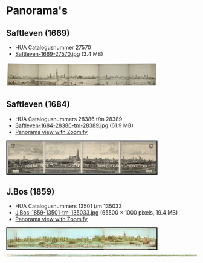 # Panorama's

## Saftleven (1669)
* HUA Catalogusnummer 27570
* [Saftleven-1669-27570.jpg](Saftleven-1669-27570.jpg) (3.4 MB)

<img src="thumbs/Saftleven-1669.jpg" width="400">

## Saftleven (1684)
* HUA Catalogusnummers 28386 t/m 28389
* [Saftleven-1684-28386-tm-28389.jpg](Saftleven-1684-28386-tm-28389.jpg) (61.9 MB)
* [Panorama view with Zoomify](https://hualab.nl/skyline/panoramas/Zoomify-Saftleven-1684/)
<img src="thumbs/Saftleven-1684.jpg" width="400">

## J.Bos (1859)
* HUA Catalogusnummers 13501 t/m 135033
* [J.Bos-1859-13501-tm-135033.jpg](J.Bos-1859-13501-tm-135033.jpg) (65500 × 1000 pixels, 19.4 MB)
* [Panorama view with Zoomify](https://hualab.nl/skyline/panoramas/Zoomify-J.Bos-1859/)

<img src="thumbs/J.Bos-1859.jpg" width="400">

<img src="thumbs/J.Bos-1859-wide.jpg" width="800">
